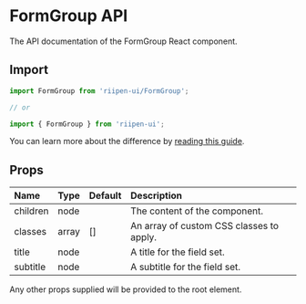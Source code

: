 <!--- This documentation is automatically generated, do not try to edit it. -->

# FormGroup API

<p class="description">The API documentation of the FormGroup React component.</p>

## Import

```js
import FormGroup from 'riipen-ui/FormGroup';

// or

import { FormGroup } from 'riipen-ui';
```

You can learn more about the difference by [reading this guide](/guides/bundle-size).

## Props

| Name | Type | Default | Description |
|:-----|:-----|:--------|:------------|
| <span class="prop-name">children</span> | <span class="prop-type">node</span> |  | The content of the component. |
| <span class="prop-name">classes</span> | <span class="prop-type">array</span> | <span class="prop-default">[]</span> | An array of custom CSS classes to apply. |
| <span class="prop-name">title</span> | <span class="prop-type">node</span> |  | A title for the field set. |
| <span class="prop-name">subtitle</span> | <span class="prop-type">node</span> |  | A subtitle for the field set. |


Any other props supplied will be provided to the root element.